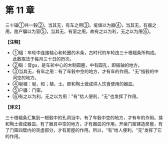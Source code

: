 # 第 11 章

三十辐①共一毂②，当其无，有车之用③。埏埴以为器④，当其无，有器之用。凿户牖以为室⑤，当其无，有室之用。故有之以为利，无之以为用⑥。

**【注释】**

- ①辐：车轮中连接轴心和轮圈的木条，古时代的车轮由三十根辐条所构成。此数取法于每月三十日的历次。
- ②毂：音gu，是车轮中心的木制圆圈，中有圆孔，即插轴的地方。
- ③当其无，有车之用：有了车毂中空的地方，才有车的作用。"无"指毂的中间空的地方。
- ④埏植：埏，和；植，土。即和陶土做成供人饮食使用的器皿。
- ⑤户牖：门窗。
- ⑥有之以为利，无之以为用："有"给人便利，"无"也发挥了作用。

**【译文】**

三十根辐条汇集到一根毂中的孔洞当中，有了车毂中空的地方，才有车的作用。揉和陶土做成器皿，有了器具中空的地方，才有器皿的作用。开凿门窗建造房屋，有了门窗四壁内的空虚部分，才有房屋的作用。所以，“有”给人便利，“无”发挥了它的作用。
